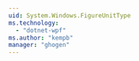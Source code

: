 ```yaml
---
uid: System.Windows.FigureUnitType
ms.technology: 
  - "dotnet-wpf"
ms.author: "kempb"
manager: "ghogen"
---
```

